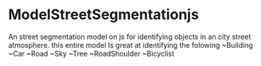 # ModelStreetSegmentationjs
An street segmentation model on js for identifying objects in an city street atmosphere.
this entire model Is great at identifying the folowing
~Building
~Car
~Road
~Sky
~Tree
~RoadShoulder
~Bicyclist
